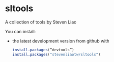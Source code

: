 sltools
=======

A collection of tools by Steven Liao

You can install:

* the latest development version from github with

    ```R
    install.packages(“devtools”)
    install.packages("stevenliaotw/sltools")
    ````

